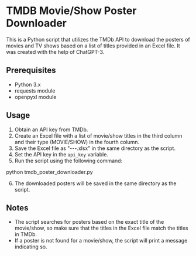 # TMDB Movie/Show Poster Downloader

This is a Python script that utilizes the TMDb API to download the posters of movies and TV shows based on a list of titles provided in an Excel file. It was created with the help of ChatGPT-3.

## Prerequisites
* Python 3.x
* requests module
* openpyxl module

## Usage
1. Obtain an API key from TMDb.
2. Create an Excel file with a list of movie/show titles in the third column and their type (MOVIE/SHOW) in the fourth column.
3. Save the Excel file as "---.xlsx" in the same directory as the script.
4. Set the API key in the `api_key` variable.
5. Run the script using the following command:

python tmdb_poster_downloader.py

6. The downloaded posters will be saved in the same directory as the script.

## Notes
* The script searches for posters based on the exact title of the movie/show, so make sure that the titles in the Excel file match the titles in TMDb.
* If a poster is not found for a movie/show, the script will print a message indicating so.
